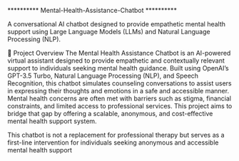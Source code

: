 ********** Mental-Health-Assistance-Chatbot **********

A conversational AI chatbot designed to provide empathetic mental health support using Large Language Models (LLMs) and Natural Language Processing (NLP).

📌 Project Overview
     The Mental Health Assistance Chatbot is an AI-powered virtual assistant designed to provide empathetic and contextually relevant support to individuals seeking mental health guidance. Built using OpenAI’s GPT-3.5 Turbo, Natural Language Processing (NLP), and Speech Recognition, this chatbot simulates counseling conversations to assist users in expressing their thoughts and emotions in a safe and accessible manner. Mental health concerns are often met with barriers such as stigma, financial constraints, and limited access to professional services. This project aims to bridge that gap by offering a scalable, anonymous, and cost-effective mental health support system.
         
This chatbot is not a replacement for professional therapy but serves as a first-line intervention for individuals seeking anonymous and accessible mental health support
